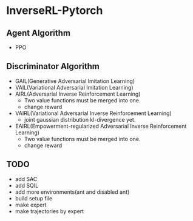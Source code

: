 # InverseRL-Pytorch

## Agent Algorithm
* PPO

## Discriminator Algorithm
* GAIL(Generative Adversarial Imitation Learning)
* VAIL(Variational Adversarial Imitation Learning)
* AIRL(Adversarial Inverse Reinforcement Learning)
  * Two value functions must be merged into one.
  * change reward
* VAIRL(Variational Adversarial Inverse Reinforcement Learning)
  * joint gaussian distribution kl-divergence yet.
* EAIRL(Empowerment-regularized Adversarial Inverse Reinforcement Learning)
  * Two value functions must be merged into one.
  * change reward
## TODO
* add SAC
* add SQIL
* add more environments(ant and disabled ant)
* build setup file
* make expert
* make trajectories by expert
